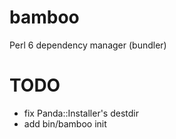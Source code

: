 # bamboo
Perl 6 dependency manager (bundler)

# TODO

- fix Panda::Installer's destdir
- add bin/bamboo init

